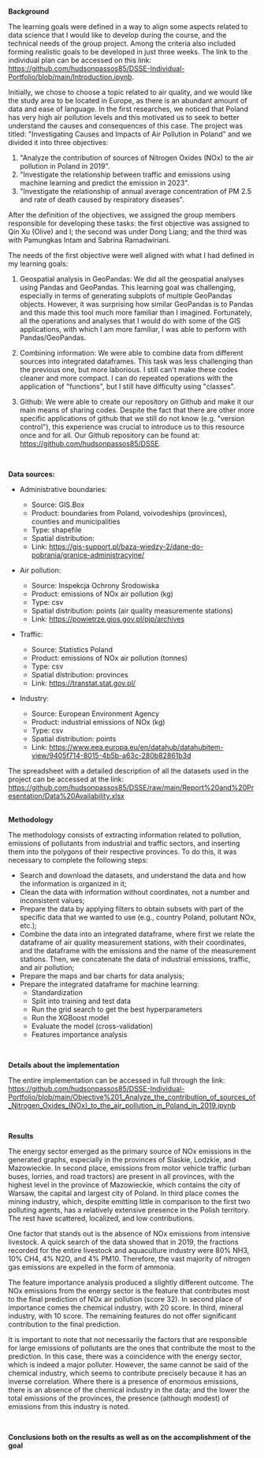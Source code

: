 **Background**

The learning goals were defined in a way to align some aspects related to data science that I would like to develop during the course, and the technical needs of the group project. Among the criteria also included forming realistic goals to be developed in just three weeks. The link to the individual plan can be accessed on this link: https://github.com/hudsonpassos85/DSSE-Individual-Portfolio/blob/main/Introduction.ipynb.

Initially, we chose to choose a topic related to air quality, and we would like the study area to be located in Europe, as there is an abundant amount of data and ease of language. In the first researches, we noticed that Poland has very high air pollution levels and this motivated us to seek to better understand the causes and consequences of this case. The project was titled: "Investigating Causes and Impacts of Air Pollution in Poland" and we divided it into three objectives: <br>
1. "Analyze the contribution of sources of Nitrogen Oxides (NOx) to the air pollution in Poland in 2019". 
2. "Investigate the relationship between traffic and emissions using machine learning and predict the emission in 2023".
3. "Investigate the relationship of annual average concentration of PM 2.5 and rate of death caused by respiratory diseases".
   
After the definition of the objectives, we assigned the group members responsible for developing these tasks: the first objective was assigned to Qin Xu (Olive) and I; the second was under Dong Liang; and the third was with Pamungkas Intam and Sabrina Ramadwiriani.

The needs of the first objective were well aligned with what I had defined in my learning goals:

1. Geospatial analysis in GeoPandas: We did all the geospatial analyses using Pandas and GeoPandas. This learning goal was challenging, especially in terms of generating subplots of multiple GeoPandas objects. However, it was surprising how similar GeoPandas is to Pandas and this made this tool much more familiar than I imagined. Fortunately, all the operations and analyses that I would do with some of the GIS applications, with which I am more familiar, I was able to perform with Pandas/GeoPandas.

2. Combining information: We were able to combine data from different sources into integrated dataframes. This task was less challenging than the previous one, but more laborious. I still can't make these codes cleaner and more compact. I can do repeated operations with the application of "functions", but I still have difficulty using "classes".

3. Github: We were able to create our repository on Github and make it our main means of sharing codes. Despite the fact that there are other more specific applications of github that we still do not know (e.g. "version control"), this experience was crucial to introduce us to this resource once and for all. Our Github repository can be found at: https://github.com/hudsonpassos85/DSSE. 
<br>

**Data sources:**

- Administrative boundaries: 
  - Source: GIS.Box 
  - Product: boundaries from Poland, voivodeships (provinces), counties and municipalities 
  - Type: shapefile 
  - Spatial distribution: 
  - Link: https://gis-support.pl/baza-wiedzy-2/dane-do-pobrania/granice-administracyjne/
  
- Air pollution: 
  - Source: Inspekcja Ochrony Środowiska 
  - Product: emissions of NOx air pollution (kg) 
  - Type: csv 
  - Spatial distribution: points (air quality measuremente stations) 
  - Link: https://powietrze.gios.gov.pl/pjp/archives 

- Traffic: 
  - Source: Statistics Poland 
  - Product: emissions of NOx air pollution (tonnes) 
  - Type: csv 
  - Spatial distribution: provinces 
  - Link: https://transtat.stat.gov.pl/ 

- Industry: 
  - Source: European Environment Agency  
  - Product: industrial emissions of NOx (kg) 
  - Type: csv 
  - Spatial distribution: points 
  - Link: https://www.eea.europa.eu/en/datahub/datahubitem-view/9405f714-8015-4b5b-a63c-280b82861b3d


The spreadsheet with a detailed description of all the datasets used in the project can be accessed at the link: https://github.com/hudsonpassos85/DSSE/raw/main/Report%20and%20Presentation/Data%20Availability.xlsx
<br>
<br>

**Methodology**

The methodology consists of extracting information related to pollution, emissions of pollutants from industrial and traffic sectors, and inserting them into the polygons of their respective provinces. To do this, it was necessary to complete the following steps:

- Search and download the datasets, and understand the data and how the information is organized in it;
- Clean the data with information without coordinates, not a number and inconsistent values;
- Prepare the data by applying filters to obtain subsets with part of the specific data that we wanted to use (e.g., country Poland, pollutant NOx, etc.);
- Combine the data into an integrated dataframe, where first we relate the dataframe of air quality measurement stations, with their coordinates, and the dataframe with the emissions and the name of the measurement stations. Then, we concatenate the data of industrial emissions, traffic, and air pollution;
- Prepare the maps and bar charts for data analysis;
- Prepare the integrated dataframe for machine learning:
  - Standardization
  - Split into training and test data
  - Run the grid search to get the best hyperparameters
  - Run the XGBoost model
  - Evaluate the model (cross-validation)
  - Features importance analysis
<br>

**Details about the implementation**

The entire implementation can be accessed in full through the link: 
https://github.com/hudsonpassos85/DSSE-Individual-Portfolio/blob/main/Objective%201_Analyze_the_contribution_of_sources_of_Nitrogen_Oxides_(NOx)_to_the_air_pollution_in_Poland_in_2019.ipynb

<br>

**Results**

The energy sector emerged as the primary source of NOx emissions in the generated graphs, especially in the provinces of Slaskie, Lodzkie, and Mazowieckie. In second place, emissions from motor vehicle traffic (urban buses, lorries, and road tractors) are present in all provinces, with the highest level in the province of Mazowieckie, which contains the city of Warsaw, the capital and largest city of Poland. In third place comes the mining industry, which, despite emitting little in comparison to the first two polluting agents, has a relatively extensive presence in the Polish territory. The rest have scattered, localized, and low contributions. 

One factor that stands out is the absence of NOx emissions from intensive livestock. A quick search of the data showed that in 2019, the fractions recorded for the entire livestock and aquaculture industry were 80% NH3, 10% CH4, 4% N2O, and 4% PM10. Therefore, the vast majority of nitrogen gas emissions are expelled in the form of ammonia.

The feature importance analysis produced a slightly different outcome. The NOx emissions from the energy sector is the feature that contributes most to the final prediction of NOx air pollution (score 32). In second place of importance comes the chemical industry, with 20 score. In third, mineral industry, with 10 score. The remaining features do not offer significant contribution to the final prediction.

It is important to note that not necessarily the factors that are responsible for large emissions of pollutants are the ones that contribute the most to the prediction. In this case, there was a coincidence with the energy sector, which is indeed a major polluter. However, the same cannot be said of the chemical industry, which seems to contribute precisely because it has an inverse correlation. Where there is a presence of enormous emissions, there is an absence of the chemical industry in the data; and the lower the total emissions of the provinces, the presence (although modest) of emissions from this industry is noted.

<br>

**Conclusions both on the results as well as on the accomplishment of the goal**

















